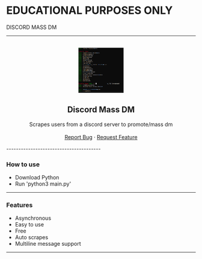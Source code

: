 # EDUCATIONAL PURPOSES ONLY

DISCORD MASS DM

<div id="top"></div>
  
---------------------------------------
  
<br/>
<div align="center">
  <a href="https://github.com/dropout1337/Discord-Mass-DM">
    <img src="https://github.com/catcha8/discord-mass-dm/blob/main/1.png?raw=true" alt="Logo" width="120" height="120">
  </a>
  
  <h2 align="center">Discord Mass DM </h3>

  <p align="center">
    Scrapes users from a discord server to promote/mass dm
    <br />
    <br />
    <a href="https://github.com/dropout1337/Discord-Mass-DM/issues">Report Bug</a>
    ·
    <a href="https://github.com/dropout1337/Discord-Mass-DM/issues">Request Feature</a>
  </p>
</div>
---------------------------------------

### How to use

* Download Python
* Run 'python3 main.py'

---------------------------------------

### Features
* Asynchronous
* Easy to use
* Free
* Auto scrapes
* Multiline message support

---------------------------------------
